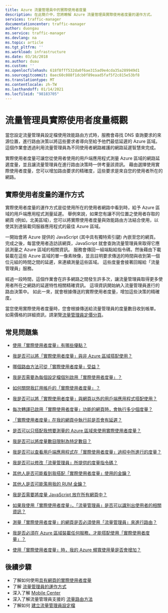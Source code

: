 ```yaml
---
title: Azure 流量管理員中的實際使用者度量
description: 在此簡介中，您將瞭解 Azure 流量管理員實際使用者度量的運作方式。
services: traffic-manager
documentationcenter: traffic-manager
author: duongau
ms.service: traffic-manager
ms.devlang: na
ms.topic: article
ms.tgt_pltfrm: ''
ms.workload: infrastructure
ms.date: 03/16/2018
ms.author: duau
ms.custom: ''
ms.openlocfilehash: 618f8fff532da0f6ae315ad9e4cda35a289949d1
ms.sourcegitcommit: 0aec60c088f1dcb0f89eaad5faf5f2c815e53bf8
ms.translationtype: MT
ms.contentlocale: zh-TW
ms.lasthandoff: 01/14/2021
ms.locfileid: "98183705"
---
```

# <a name="traffic-manager-real-user-measurements-overview"></a>流量管理員實際使用者度量概觀

當您設定流量管理員設定檔使用效能路由方式時，服務會尋找 DNS 查詢要求的來源位置，進行路由決策以將這些要求者導向至給予他們最低延遲的 Azure 區域。 這個作業會透過利用流量管理員為不同使用者網路維護的網路延遲智慧來完成。

實際使用者度量可讓您從使用者使用的用戶端應用程式測量 Azure 區域的網路延遲度量，並且讓流量管理員在進行路由決策時一併考量該資訊。 藉由選擇使用實際使用者度量，您可以增加路由要求的精確度，這些要求是來自您的使用者所在的網路。 

## <a name="how-real-user-measurements-work"></a>實際使用者度量的運作方式

實際使用者度量的運作方式是從使用所在的使用者網路中看到時，給予 Azure 區域的用戶端應用程式測量延遲。 舉例來說，如果您有讓不同位置之使用者存取的網頁 (例如，北美區域)，您可以將實際使用者度量與效能路由方法結合使用，以使其到達裝載伺服器應用程式的最佳 Azure 區域。

一開始會將 Azure 提供的 JavaScript (其中具有獨特索引鍵) 內嵌至您的網頁。 完成之後，每當使用者造訪該網頁，JavaScript 就會查詢流量管理員來取得它應該測量之 Azure 區域的相關資訊。 服務會傳回一組端點給指令碼，然後藉由下載裝載在這些 Azure 區域的單一像素映像，並且註明要求傳送的時間與收到第一個位元組的時間之間的延遲，來連續測量這些區域。 這些度量會接著回報給「流量管理員」服務。

經過一段時間，這個作業會在許多網路之間發生許多次，讓流量管理員取得更多使用者所在之網路的延遲特性相關精確資訊。 這項資訊開始納入流量管理員進行的路由決策中。 如此一來，就會根據傳送的實際使用者度量，增加這些決策的精確度。

當您使用實際使用者度量時，您會根據傳送給流量管理員的度量數目收到帳單。 如需價格的詳細資訊，請瀏覽[流量管理員定價分頁](https://azure.microsoft.com/pricing/details/traffic-manager/)。

## <a name="faqs"></a>常見問題集

* [使用「實際使用者度量」有哪些優點？](./traffic-manager-faqs.md#what-are-the-benefits-of-using-real-user-measurements)

* [我是否可以將「實際使用者度量」與非 Azure 區域搭配使用？](./traffic-manager-faqs.md#can-i-use-real-user-measurements-with-non-azure-regions)

* [哪個路由方法可從「實際使用者度量」受益？](./traffic-manager-faqs.md#which-routing-method-benefits-from-real-user-measurements)

* [我是否需要為每個設定檔個別啟用「實際使用者度量」？](./traffic-manager-faqs.md#do-i-need-to-enable-real-user-measurements-each-profile-separately)

* [如何關閉我訂用帳戶的「實際使用者度量」？](./traffic-manager-faqs.md#how-do-i-turn-off-real-user-measurements-for-my-subscription)

* [我是否可以將「實際使用者度量」與網頁以外的用戶端應用程式搭配使用？](./traffic-manager-faqs.md#can-i-use-real-user-measurements-with-client-applications-other-than-web-pages)

* [每次轉譯已啟用「實際使用者度量」功能的網頁時，會執行多少個度量？](./traffic-manager-faqs.md#how-many-measurements-are-made-each-time-my-real-user-measurements-enabled-web-page-is-rendered)

* [「實際使用者度量」在我的網頁中執行前是否會有延遲？](./traffic-manager-faqs.md#is-there-a-delay-before-real-user-measurements-script-runs-in-my-webpage)

* [是否可以只搭配我想要測量的 Azure 區域來使用實際使用者度量？](./traffic-manager-faqs.md#can-i-use-real-user-measurements-with-only-the-azure-regions-i-want-to-measure)

* [我是否可以將度量數目限制為特定數目？](./traffic-manager-faqs.md#can-i-limit-the-number-of-measurements-made-to-a-specific-number)

* [我是否可以查看用戶端應用程式在「實際使用者度量」過程中所進行的度量？](./traffic-manager-faqs.md#can-i-see-the-measurements-taken-by-my-client-application-as-part-of-real-user-measurements)

* [我是否可以修改「流量管理員」所提供的度量指令碼？](./traffic-manager-faqs.md#can-i-modify-the-measurement-script-provided-by-traffic-manager)

* [其他人是否可能看到我搭配「實際使用者度量」使用的金鑰？](./traffic-manager-faqs.md#will-it-be-possible-for-others-to-see-the-key-i-use-with-real-user-measurements)

* [其他人是否可能濫用我的 RUM 金鑰？](./traffic-manager-faqs.md#can-others-abuse-my-rum-key)

* [我是否需要將度量 JavaScript 放在所有網頁中？](./traffic-manager-faqs.md#do-i-need-to-put-the-measurement-javascript-in-all-my-web-pages)

* [如果我使用「實際使用者度量」，「流量管理員」是否可以識別出使用者的相關資訊？](./traffic-manager-faqs.md#can-information-about-my-end-users-be-identified-by-traffic-manager-if-i-use-real-user-measurements)

* [測量「實際使用者度量」的網頁是否必須使用「流量管理員」來進行路由？](./traffic-manager-faqs.md#does-the-webpage-measuring-real-user-measurements-need-to-be-using-traffic-manager-for-routing)

* [我是否必須在 Azure 區域裝載任何服務，才能搭配使用「實際使用者度量」？](./traffic-manager-faqs.md#do-i-need-to-host-any-service-on-azure-regions-to-use-with-real-user-measurements)

* [使用「實際使用者度量」時，我的 Azure 頻寬使用量是否會增加？](./traffic-manager-faqs.md#will-my-azure-bandwidth-usage-increase-when-i-use-real-user-measurements)

## <a name="next-steps"></a>後續步驟
- 了解如何使用[具有網頁的實際使用者度量](traffic-manager-create-rum-web-pages.md)
- 了解 [流量管理員的運作方式](traffic-manager-overview.md)
- 深入了解 [Mobile Center](/mobile-center/)
- 深入了解流量管理員支援的 [流量路由方法](traffic-manager-routing-methods.md)
- 了解如何 [建立流量管理員設定檔](./quickstart-create-traffic-manager-profile.md)